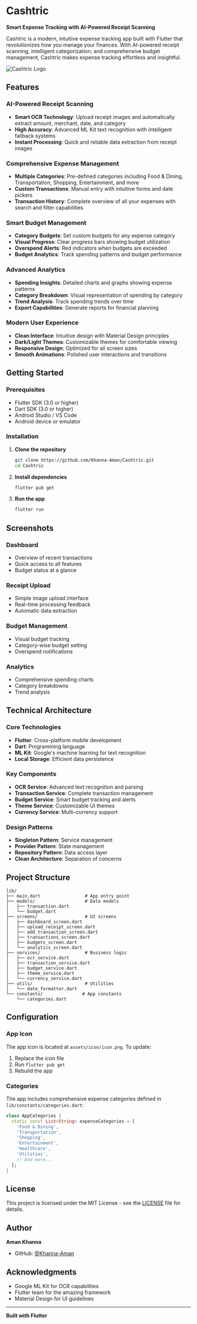 # Cashtric

**Smart Expense Tracking with AI-Powered Receipt Scanning**

Cashtric is a modern, intuitive expense tracking app built with Flutter that revolutionizes how you manage your finances. With AI-powered receipt scanning, intelligent categorization, and comprehensive budget management, Cashtric makes expense tracking effortless and insightful.

![Cashtric Logo](assets/icon/icon.png)

## Features

### AI-Powered Receipt Scanning
- **Smart OCR Technology**: Upload receipt images and automatically extract amount, merchant, date, and category
- **High Accuracy**: Advanced ML Kit text recognition with intelligent fallback systems
- **Instant Processing**: Quick and reliable data extraction from receipt images

### Comprehensive Expense Management
- **Multiple Categories**: Pre-defined categories including Food & Dining, Transportation, Shopping, Entertainment, and more
- **Custom Transactions**: Manual entry with intuitive forms and date pickers
- **Transaction History**: Complete overview of all your expenses with search and filter capabilities

### Smart Budget Management
- **Category Budgets**: Set custom budgets for any expense category
- **Visual Progress**: Clear progress bars showing budget utilization
- **Overspend Alerts**: Red indicators when budgets are exceeded
- **Budget Analytics**: Track spending patterns and budget performance

### Advanced Analytics
- **Spending Insights**: Detailed charts and graphs showing expense patterns
- **Category Breakdown**: Visual representation of spending by category
- **Trend Analysis**: Track spending trends over time
- **Export Capabilities**: Generate reports for financial planning

### Modern User Experience
- **Clean Interface**: Intuitive design with Material Design principles
- **Dark/Light Themes**: Customizable themes for comfortable viewing
- **Responsive Design**: Optimized for all screen sizes
- **Smooth Animations**: Polished user interactions and transitions

## Getting Started

### Prerequisites
- Flutter SDK (3.0 or higher)
- Dart SDK (3.0 or higher)
- Android Studio / VS Code
- Android device or emulator

### Installation

1. **Clone the repository**
   ```bash
   git clone https://github.com/Khanna-Aman/Cashtric.git
   cd Cashtric
   ```

2. **Install dependencies**
   ```bash
   flutter pub get
   ```

3. **Run the app**
   ```bash
   flutter run
   ```

## Screenshots

### Dashboard
- Overview of recent transactions
- Quick access to all features
- Budget status at a glance

### Receipt Upload
- Simple image upload interface
- Real-time processing feedback
- Automatic data extraction

### Budget Management
- Visual budget tracking
- Category-wise budget setting
- Overspend notifications

### Analytics
- Comprehensive spending charts
- Category breakdowns
- Trend analysis

## Technical Architecture

### Core Technologies
- **Flutter**: Cross-platform mobile development
- **Dart**: Programming language
- **ML Kit**: Google's machine learning for text recognition
- **Local Storage**: Efficient data persistence

### Key Components
- **OCR Service**: Advanced text recognition and parsing
- **Transaction Service**: Complete transaction management
- **Budget Service**: Smart budget tracking and alerts
- **Theme Service**: Customizable UI themes
- **Currency Service**: Multi-currency support

### Design Patterns
- **Singleton Pattern**: Service management
- **Provider Pattern**: State management
- **Repository Pattern**: Data access layer
- **Clean Architecture**: Separation of concerns

## Project Structure

```
lib/
├── main.dart                 # App entry point
├── models/                   # Data models
│   ├── transaction.dart
│   └── budget.dart
├── screens/                  # UI screens
│   ├── dashboard_screen.dart
│   ├── upload_receipt_screen.dart
│   ├── add_transaction_screen.dart
│   ├── transactions_screen.dart
│   ├── budgets_screen.dart
│   └── analytics_screen.dart
├── services/                 # Business logic
│   ├── ocr_service.dart
│   ├── transaction_service.dart
│   ├── budget_service.dart
│   ├── theme_service.dart
│   └── currency_service.dart
├── utils/                    # Utilities
│   └── date_formatter.dart
└── constants/               # App constants
    └── categories.dart
```

## Configuration

### App Icon
The app icon is located at `assets/icon/icon.png`. To update:
1. Replace the icon file
2. Run `flutter pub get`
3. Rebuild the app

### Categories
The app includes comprehensive expense categories defined in `lib/constants/categories.dart`:
```dart
class AppCategories {
  static const List<String> expenseCategories = [
    'Food & Dining',
    'Transportation',
    'Shopping',
    'Entertainment',
    'Healthcare',
    'Utilities',
    // And more...
  ];
}
```

## License

This project is licensed under the MIT License - see the [LICENSE](LICENSE) file for details.

## Author

**Aman Khanna**
- GitHub: [@Khanna-Aman](https://github.com/Khanna-Aman)

## Acknowledgments

- Google ML Kit for OCR capabilities
- Flutter team for the amazing framework
- Material Design for UI guidelines

---

**Built with Flutter**
